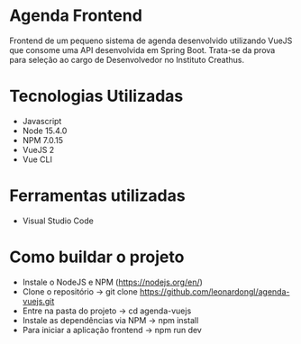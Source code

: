 # Agenda Frontend
Frontend de um pequeno sistema de agenda desenvolvido utilizando VueJS que consome uma API desenvolvida em Spring Boot. Trata-se da prova para seleção ao cargo de Desenvolvedor no Instituto Creathus.

# Tecnologias Utilizadas
- Javascript
- Node 15.4.0
- NPM 7.0.15
- VueJS 2
- Vue CLI

# Ferramentas utilizadas
- Visual Studio Code

# Como buildar o projeto
- Instale o NodeJS e NPM (https://nodejs.org/en/)
- Clone o repositório -> git clone https://github.com/leonardongl/agenda-vuejs.git
- Entre na pasta do projeto -> cd agenda-vuejs
- Instale as dependências via NPM -> npm install
- Para iniciar a aplicação frontend -> npm run dev
